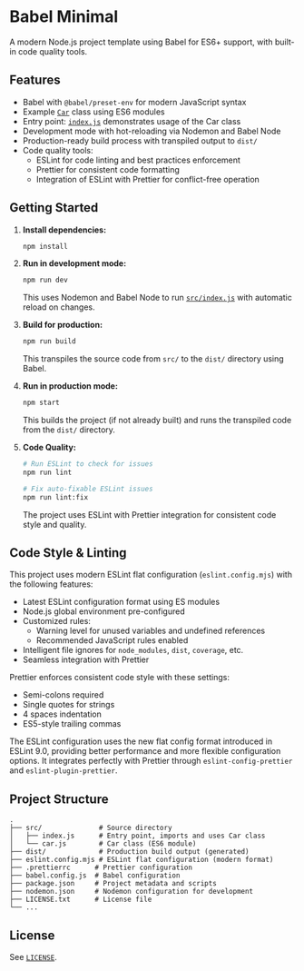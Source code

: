 
# Babel Minimal

A modern Node.js project template using Babel for ES6+ support, with built-in code quality tools.

## Features

- Babel with `@babel/preset-env` for modern JavaScript syntax
- Example [`Car`](src/car.js) class using ES6 modules
- Entry point: [`index.js`](src/index.js) demonstrates usage of the Car class
- Development mode with hot-reloading via Nodemon and Babel Node
- Production-ready build process with transpiled output to `dist/`
- Code quality tools:
  - ESLint for code linting and best practices enforcement
  - Prettier for consistent code formatting
  - Integration of ESLint with Prettier for conflict-free operation

## Getting Started

1. **Install dependencies:**
   ```sh
   npm install
   ```

2. **Run in development mode:**
   ```sh
   npm run dev
   ```
   This uses Nodemon and Babel Node to run [`src/index.js`](src/index.js) with automatic reload on changes.

3. **Build for production:**
   ```sh
   npm run build
   ```
   This transpiles the source code from `src/` to the `dist/` directory using Babel.

4. **Run in production mode:**
   ```sh
   npm start
   ```
   This builds the project (if not already built) and runs the transpiled code from the `dist/` directory.

5. **Code Quality:**
   ```sh
   # Run ESLint to check for issues
   npm run lint

   # Fix auto-fixable ESLint issues
   npm run lint:fix
   ```
   The project uses ESLint with Prettier integration for consistent code style and quality.

## Code Style & Linting

This project uses modern ESLint flat configuration (`eslint.config.mjs`) with the following features:
- Latest ESLint configuration format using ES modules
- Node.js global environment pre-configured
- Customized rules:
  - Warning level for unused variables and undefined references
  - Recommended JavaScript rules enabled
- Intelligent file ignores for `node_modules`, `dist`, `coverage`, etc.
- Seamless integration with Prettier

Prettier enforces consistent code style with these settings:
- Semi-colons required
- Single quotes for strings
- 4 spaces indentation
- ES5-style trailing commas

The ESLint configuration uses the new flat config format introduced in ESLint 9.0, providing better performance and more flexible configuration options. It integrates perfectly with Prettier through `eslint-config-prettier` and `eslint-plugin-prettier`.

## Project Structure

```
.
├── src/              # Source directory
│   ├── index.js      # Entry point, imports and uses Car class
│   └── car.js        # Car class (ES6 module)
├── dist/             # Production build output (generated)
├── eslint.config.mjs # ESLint flat configuration (modern format)
├── .prettierrc      # Prettier configuration
├── babel.config.js  # Babel configuration
├── package.json     # Project metadata and scripts
├── nodemon.json     # Nodemon configuration for development
├── LICENSE.txt      # License file
└── ...
```

## License

See [`LICENSE`](LICENSE).

